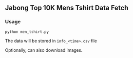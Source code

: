 ## Jabong Top 10K Mens Tshirt Data Fetch

### Usage

```
python men_tshirt.py
```

The data will be stored in `info_<time>.csv` file

Optionally, can also download images.

